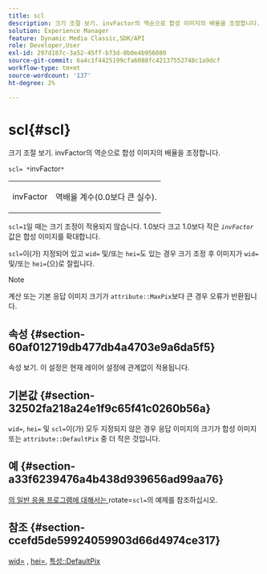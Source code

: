 ```yaml
---
title: scl
description: 크기 조절 보기. invFactor의 역순으로 합성 이미지의 배율을 조정합니다.
solution: Experience Manager
feature: Dynamic Media Classic,SDK/API
role: Developer,User
exl-id: 297d187c-3a52-45ff-b73d-0b0e4b956080
source-git-commit: 6a4c1f4425199cfa6088fc42137552748c1a9dcf
workflow-type: tm+mt
source-wordcount: '137'
ht-degree: 2%

---
```


# scl{#scl}

크기 조절 보기. invFactor의 역순으로 합성 이미지의 배율을 조정합니다.

`scl= *`invFactor`*`

<table id="simpletable_A09F5EECAC2B4E0F8633D71C6AD36D8D"> 
 <tr class="strow"> 
  <td class="stentry"> <p><span class="varname"> invFactor</span> </p> </td> 
  <td class="stentry"> <p>역배율 계수(0.0보다 큰 실수). </p></td> 
 </tr> 
</table>

`scl=1`일 때는 크기 조정이 적용되지 않습니다. 1.0보다 크고 1.0보다 작은 *`invFactor`* 값은 합성 이미지를 확대합니다.

`scl=`이(가) 지정되어 있고 `wid=` 및/또는 `hei=`도 있는 경우 크기 조정 후 이미지가 `wid=` 및/또는 `hei=`(으)로 잘립니다.

>[!NOTE]
>
>계산 또는 기본 응답 이미지 크기가 `attribute::MaxPix`보다 큰 경우 오류가 반환됩니다.

## 속성 {#section-60af012719db477db4a4703e9a6da5f5}

속성 보기. 이 설정은 현재 레이어 설정에 관계없이 적용됩니다.

## 기본값 {#section-32502fa218a24e1f9c65f41c0260b56a}

`wid=`, `hei=` 및 `scl=`이(가) 모두 지정되지 않은 경우 응답 이미지의 크기가 합성 이미지 또는 `attribute::DefaultPix` 중 더 작은 것입니다.

## 예 {#section-a33f6239476a4b438d939656ad99aa76}

[의 일반 응용 프로그램에 대해서는 ](../../../../../is-api/http-ref/image-serving-api-ref/c-http-protocol-reference/c-command-reference/r-rotate.md#reference-12abb086635546ec9ec2e1a793dc1096)rotate=`scl=`의 예제를 참조하십시오.

## 참조 {#section-ccefd5de59924059903d66d4974ce317}

[wid=](../../../../../is-api/http-ref/image-serving-api-ref/c-http-protocol-reference/c-command-reference/r-is-http-wid.md#reference-bfeadcb67bf4485f851eb21345527e47) , [hei=](../../../../../is-api/http-ref/image-serving-api-ref/c-http-protocol-reference/c-command-reference/r-is-http-hei.md#reference-6d6f556ccc0e4b98a815e8a5c1944a96), [특성::DefaultPix](../../../../../is-api/image-catalog/image-serving-api-ref/c-image-catalog-reference/c-attributes-reference/r-defaultpix.md#reference-996b2c22b30f4fd9b970c84063306df1)
